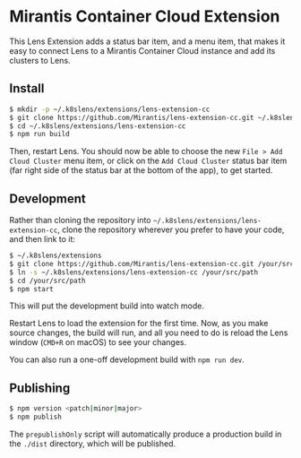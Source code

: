 # Mirantis Container Cloud Extension

This Lens Extension adds a status bar item, and a menu item, that makes it easy to connect Lens to a Mirantis Container Cloud instance and add its clusters to Lens.

## Install

```bash
$ mkdir -p ~/.k8slens/extensions/lens-extension-cc
$ git clone https://github.com/Mirantis/lens-extension-cc.git ~/.k8slens/extensions/lens-extension-cc
$ cd ~/.k8slens/extensions/lens-extension-cc
$ npm run build
```

Then, restart Lens. You should now be able to choose the new `File > Add Cloud Cluster` menu item, or click on the `Add Cloud Cluster` status bar item (far right side of the status bar at the bottom of the app), to get started.

## Development

Rather than cloning the repository into `~/.k8slens/extensions/lens-extension-cc`, clone the repository wherever you prefer to have your code, and then link to it:

```bash
$ ~/.k8slens/extensions
$ git clone https://github.com/Mirantis/lens-extension-cc.git /your/src/path
$ ln -s ~/.k8slens/extensions/lens-extension-cc /your/src/path
$ cd /your/src/path
$ npm start
```

This will put the development build into watch mode.

Restart Lens to load the extension for the first time. Now, as you make source changes, the build will run, and all you need to do is reload the Lens window (`CMD+R` on macOS) to see your changes.

You can also run a one-off development build with `npm run dev`.

## Publishing

```bash
$ npm version <patch|minor|major>
$ npm publish
```

The `prepublishOnly` script will automatically produce a production build in the `./dist` directory, which will be published.
